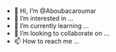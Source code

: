 - 👋 Hi, I’m @Aboubacaroumar
- 👀 I’m interested in ...
- 🌱 I’m currently learning ...
- 💞️ I’m looking to collaborate on ...
- 📫 How to reach me ...

<!---
Aboubacaroumar/Aboubacaroumar is a ✨ special ✨ repository because its `README.md` (this file) appears on your GitHub profile.
You can click the Preview link to take a look at your changes.
--->
